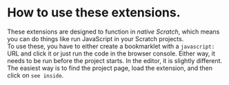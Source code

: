 # How to use these extensions.
These extensions are designed to function in *native Scratch*, which means you can do things like run JavaScript in your Scratch projects.  
To use these, you have to either create a bookmarklet with a `javascript:` URL and click it or just run the code in the browser console. Either way, it needs to be run before the project starts.
In the editor, it is slightly different. The easiest way is to find the project page, load the extension, and then click on `see inside`.
